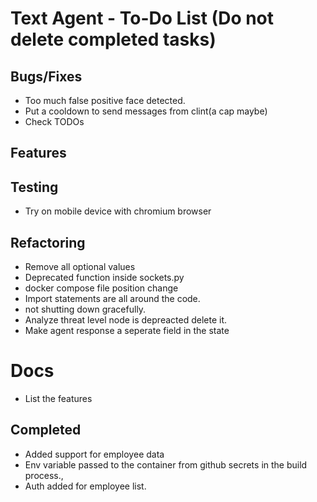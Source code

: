 # Text Agent - To-Do List (Do not delete completed tasks)

## Bugs/Fixes

- Too much false positive face detected.
- Put a cooldown to send messages from clint(a cap maybe)
- Check TODOs

## Features

## Testing

- Try on mobile device with chromium browser

## Refactoring

- Remove all optional values
- Deprecated function inside sockets.py
- docker compose file position change
- Import statements are all around the code.
- not shutting down gracefully.
- Analyze threat level node is depreacted delete it.
- Make agent response a seperate field in the state

# Docs

- List the features

## Completed

- Added support for employee data
- Env variable passed to the container from github secrets in the build process.,
- Auth added for employee list.
